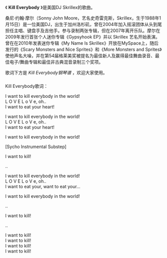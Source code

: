 

《 **Kill Everybody** 》是美国DJ Skrillex的歌曲。

  

桑尼·约翰·摩尔（Sonny John
Moore，艺名史奇雷克斯，Skrillex，生于1988年1月15日）是一位美国DJ，出生于加州洛杉矶，曾在2004年加入摇滚团体从头到尾担任主唱、键盘手及吉他手。参与录制两张专辑，但在2007年离开乐队。摩尔在2009年发行首张个人迷你专辑《Gypsyhook
EP》并以 Skrillex 艺名开始表演。曾在在2010年发表迷你专辑《My Name Is
Skrillex》开放在MySpace上，随后发行的《Scary Monsters and Nice Sprites》和《More Monsters and
Sprites》使他声名大噪，并在第54届格莱美奖被提名为最佳新人及赢得最佳舞曲录音、最佳电子/舞曲专辑和最佳非古典混音录制三个奖项。

  

歌词下方是 _Kill Everybody钢琴谱_ ，欢迎大家使用。

###  
Kill Everybody歌词：

  
I want to kill everybody in the world!  
L O V E L o V e, oh..  
I want to eat your heart!

I want to kill everybody in the world!  
L O V E L o V e, oh..  
I want to eat your heart!

I want to kill everybody in the world!

[Sycho Instrumental Substep]

I want to kill!

..

I want to kill everybody in the world!  
L O V E L o V e, oh..  
I want to eat your, want to eat your...

I want to kill everybody in the world!

..

I want to kill!

..

I want to kill!  
I want to kill!  
I want to kill!  
I want to kill!

  

